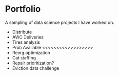 # Portfolio
A sampling of data science projects I have worked on. 

- Distribute
- AWC Deliveries
- Tires analysis
- Prob Available <<<<<<<<<>>>>>>>>>
- Reorg optimization
- Cat staffing
- Repair prioritization?
- Eviction data challenge
